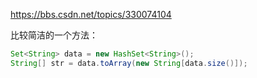 https://bbs.csdn.net/topics/330074104

比较简洁的一个方法：

```java
Set<String> data = new HashSet<String>();
String[] str = data.toArray(new String[data.size()]);
```

